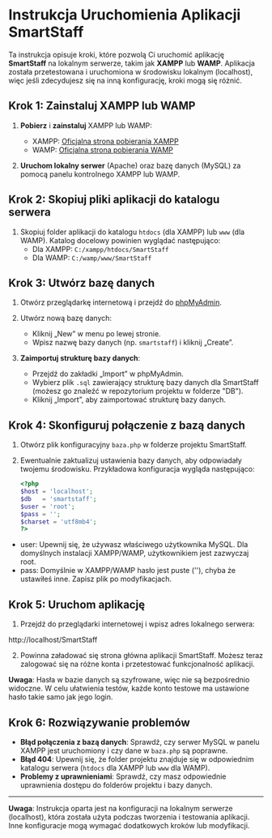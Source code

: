 # Instrukcja Uruchomienia Aplikacji SmartStaff

Ta instrukcja opisuje kroki, które pozwolą Ci uruchomić aplikację **SmartStaff** na lokalnym serwerze, takim jak **XAMPP** lub **WAMP**. Aplikacja została przetestowana i uruchomiona w środowisku lokalnym (localhost), więc jeśli zdecydujesz się na inną konfigurację, kroki mogą się różnić.

## Krok 1: Zainstaluj XAMPP lub WAMP

1. **Pobierz** i **zainstaluj** XAMPP lub WAMP:
   - XAMPP: [Oficjalna strona pobierania XAMPP](https://www.apachefriends.org/index.html)
   - WAMP: [Oficjalna strona pobierania WAMP](http://www.wampserver.com/)

2. **Uruchom lokalny serwer** (Apache) oraz bazę danych (MySQL) za pomocą panelu kontrolnego XAMPP lub WAMP.

## Krok 2: Skopiuj pliki aplikacji do katalogu serwera

1. Skopiuj folder aplikacji do katalogu `htdocs` (dla XAMPP) lub `www` (dla WAMP). Katalog docelowy powinien wyglądać następująco:
   - Dla XAMPP: `C:/xampp/htdocs/SmartStaff`
   - Dla WAMP: `C:/wamp/www/SmartStaff`

## Krok 3: Utwórz bazę danych

1. Otwórz przeglądarkę internetową i przejdź do [phpMyAdmin](http://localhost/phpmyadmin/).

2. Utwórz nową bazę danych:
   - Kliknij „New” w menu po lewej stronie.
   - Wpisz nazwę bazy danych (np. `smartstaff`) i kliknij „Create”.

3. **Zaimportuj strukturę bazy danych**:
   - Przejdź do zakładki „Import” w phpMyAdmin.
   - Wybierz plik `.sql` zawierający strukturę bazy danych dla SmartStaff (możesz go znaleźć w repozytorium projektu w folderze "DB").
   - Kliknij „Import”, aby zaimportować strukturę bazy danych.

## Krok 4: Skonfiguruj połączenie z bazą danych

1. Otwórz plik konfiguracyjny `baza.php` w folderze projektu SmartStaff.

2. Ewentualnie zaktualizuj ustawienia bazy danych, aby odpowiadały twojemu środowisku. Przykładowa konfiguracja wygląda następująco:

   ```php
   <?php
   $host = 'localhost';
   $db   = 'smartstaff';
   $user = 'root';
   $pass = '';
   $charset = 'utf8mb4';
   ?>
   
- user: Upewnij się, że używasz właściwego użytkownika MySQL. Dla domyślnych instalacji XAMPP/WAMP, użytkownikiem jest zazwyczaj root.
- pass: Domyślnie w XAMPP/WAMP hasło jest puste (''), chyba że ustawiłeś inne.
Zapisz plik po modyfikacjach.

## Krok 5: Uruchom aplikację

1. Przejdź do przeglądarki internetowej i wpisz adres lokalnego serwera:

http://localhost/SmartStaff
   
2. Powinna załadować się strona główna aplikacji SmartStaff. Możesz teraz zalogować się na różne konta i przetestować funkcjonalność aplikacji.

**Uwaga**: Hasła w bazie danych są szyfrowane, więc nie są bezpośrednio widoczne. W celu ułatwienia testów, każde konto testowe ma ustawione hasło takie samo jak jego login.
 
## Krok 6: Rozwiązywanie problemów

- **Błąd połączenia z bazą danych**: Sprawdź, czy serwer MySQL w panelu XAMPP jest uruchomiony i czy dane w `baza.php` są poprawne.
- **Błąd 404**: Upewnij się, że folder projektu znajduje się w odpowiednim katalogu serwera (`htdocs` dla XAMPP lub `www` dla WAMP).
- **Problemy z uprawnieniami**: Sprawdź, czy masz odpowiednie uprawnienia dostępu do folderów projektu i bazy danych.

---

**Uwaga**: Instrukcja oparta jest na konfiguracji na lokalnym serwerze (localhost), która została użyta podczas tworzenia i testowania aplikacji. Inne konfiguracje mogą wymagać dodatkowych kroków lub modyfikacji.


